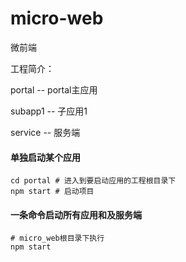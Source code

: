 <!--
 * @Author: your name
 * @Date: 2021-09-09 21:51:45
 * @LastEditTime: 2021-09-12 20:31:13
 * @LastEditors: your name
 * @Description: In User Settings Edit
 * @FilePath: /micro-web/README.md
-->

# micro-web
微前端

工程简介：

portal -- portal主应用

subapp1 -- 子应用1

service -- 服务端

#### 单独启动某个应用
```shell script
cd portal # 进入到要启动应用的工程根目录下
npm start # 启动项目
```
#### 一条命令启动所有应用和及服务端
```shell script
# micro_web根目录下执行
npm start 
```


